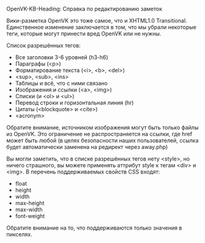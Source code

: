 OpenVK-KB-Heading: Справка по редактированию заметок

Вики-разметка OpenVK это тоже самое, что и XHTML1.0 Transitional. Единственное изменение заключается в том, что мы убрали некоторые теги, которые могут принести вред OpenVK или не нужны.

Список разрешённых тегов:
* Все заголовки 3-6 уровней (h3-h6)
* Параграфы (&lt;p&gt;)
* Форматирование текста (&lt;i&gt;, &lt;b&gt;, &lt;del&gt;)
* &lt;sup&gt;, &lt;sub&gt;, &lt;ins&gt;
* Таблицы и всё, что с ними связано
* Изображения и ссылки (&lt;a&gt;, &lt;img&gt;)
* Списки (и &lt;ol&gt; и &lt;ul&gt;)
* Перевод строки и горизонтальная линия (hr)
* Цитаты (&lt;blockquote&gt; и &lt;cite&gt;)
* &lt;acronym&gt;

Обратите внимание, источником изображения могут быть только файлы из OpenVK. Это ограничение не распространяется на ссылки, где href может быть любой (в целях безопасности наших пользователей, ссылка будет автоматически заменена на редирект через away.php)

Вы могли заметить, что в списке разрешённых тегов нету &lt;style&gt;, но ничего страшного, вы можете применять аттрибут style к тегам &lt;div&gt; и &lt;img&gt;. В перечень поддерживаемых свойств CSS входят:
* float
* height
* width
* max-height
* max-width
* font-weight

Обратите внимание на то, что поддерживаются только значения в пикселях.

